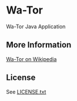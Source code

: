 # Wa-Tor

Wa-Tor Java Application

## More Information

[Wa-Tor on Wikipedia](http://en.wikipedia.org/wiki/Wator)

## License

See [LICENSE.txt](https://github.com/danielkueffer/dk-wator/blob/master/LICENSE.txt)
